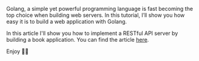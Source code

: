 Golang, a simple yet powerful programming language is fast becoming the top choice when building web servers. In this tutorial, I’ll show you how easy it is to build a web application with Golang.

In this article I'll show you how to implement a RESTful API server by building a book application. You can find the article [here](https://kapbyte.hashnode.dev/how-to-build-a-book-application-with-golang-gin-and-mongodb).

Enjoy ✌🏽
